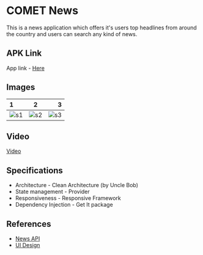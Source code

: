 # COMET News
This is a news application which offers it's users top headlines from around the country and users can search any kind of news.

## APK Link
App link - [Here](https://drive.google.com/file/d/1W-em8XPU6EUpipymSVbcnJX4mUxU9Zsh/view?usp=sharing)

## Images
| 1 | 2 | 3 |
| :--- | :---: | ---: |
| ![s1](https://user-images.githubusercontent.com/37190888/131489366-333fab60-8ff0-4170-a7f9-bb9197547d71.jpg) | ![s2](https://user-images.githubusercontent.com/37190888/131489390-96c6c954-e92f-4537-8a8d-77f6d65bf5f6.jpg) | ![s3](https://user-images.githubusercontent.com/37190888/131489404-a76b5fbd-cbb1-4761-a324-510fa1a0aa4a.jpg) |

## Video


[Video](https://user-images.githubusercontent.com/37190888/131491504-c02c2193-ef9c-4dae-9525-618aa35643dd.mp4)

## Specifications
*  Architecture - Clean Architecture (by Uncle Bob)
*  State management - Provider
*  Responsiveness - Responsive Framework
*  Dependency Injection - Get It package

## References
*  [News API](https://newsapi.org/)
*  [UI Design](https://dribbble.com/shots/16069091-Wocono-Article-and-news-App)
